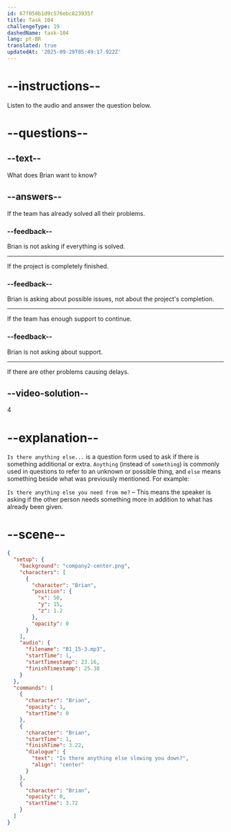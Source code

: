 ```yaml
---
id: 67f050b1d9c576ebc823935f
title: Task 104
challengeType: 19
dashedName: task-104
lang: pt-BR
translated: true
updatedAt: '2025-09-29T05:49:17.922Z'
---
```


<!-- (Audio) Brian: Is there anything else slowing you down? -->

# --instructions--

Listen to the audio and answer the question below.

# --questions--

## --text--

What does Brian want to know?

## --answers--

If the team has already solved all their problems.

### --feedback--

Brian is not asking if everything is solved.

---

If the project is completely finished.

### --feedback--

Brian is asking about possible issues, not about the project's completion.

---

If the team has enough support to continue.

### --feedback--

Brian is not asking about support.

---

If there are other problems causing delays.

## --video-solution--

4

# --explanation--

`Is there anything else...` is a question form used to ask if there is something additional or extra. `Anything` (instead of `something`) is commonly used in questions to refer to an unknown or possible thing, and `else` means something beside what was previously mentioned. For example:

`Is there anything else you need from me?` – This means the speaker is asking if the other person needs something more in addition to what has already been given.

# --scene--

```json
{
  "setup": {
    "background": "company2-center.png",
    "characters": [
      {
        "character": "Brian",
        "position": {
          "x": 50,
          "y": 15,
          "z": 1.2
        },
        "opacity": 0
      }
    ],
    "audio": {
      "filename": "B1_15-3.mp3",
      "startTime": 1,
      "startTimestamp": 23.16,
      "finishTimestamp": 25.38
    }
  },
  "commands": [
    {
      "character": "Brian",
      "opacity": 1,
      "startTime": 0
    },
    {
      "character": "Brian",
      "startTime": 1,
      "finishTime": 3.22,
      "dialogue": {
        "text": "Is there anything else slowing you down?",
        "align": "center"
      }
    },
    {
      "character": "Brian",
      "opacity": 0,
      "startTime": 3.72
    }
  ]
}
```
